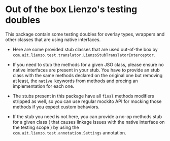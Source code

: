 # Out of the box Lienzo's testing doubles

This package contain some testing doubles for overlay types, wrappers and other classes that are using native interfaces.

- Here are some provided stub classes that are used out-of-the box by `com.ait.lienzo.test.translator.LienzoStubTranslatorInterceptor`.

- If you need to stub the methods for a given JSO class, please ensure no native interfaces are present in your stub.
  You have to provide an stub class with the same methods declared on the original one but removing at least,
  the `native `keywords from methods and procing an implementation for each one.  

- The stubs present in this package have all `final` methods modifiers stripped as well, so you can use regular mockito API for mocking those methods
  if you expect custom behaviors.  

- If the stub you need is not here, you can provide a no-op methods stub for a given class ( that causes linkage issues with the native interface on the testing scope )
  by using the `com.ait.lienzo.test.annotation.Settings` annotation.
